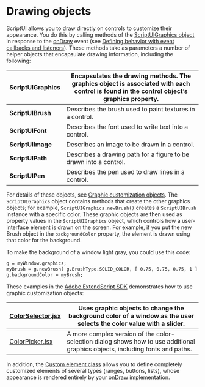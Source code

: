 # Drawing objects

ScriptUI allows you to draw directly on controls to customize their appearance. You do this by calling
methods of the [ScriptUIGraphics object](graphic-customization-objects.md#scriptuigraphics-object) in response to the [onDraw](control-objects.md#control-event-ondraw) event (see [Defining behavior with event callbacks and listeners](defining-behavior-with-event-callbacks-and-listeners.md#defining-behavior-with-event-callbacks-and-listeners)).
These methods take as parameters a number of helper objects
that encapsulate drawing information, including the following:

| **ScriptUIGraphics**   | Encapsulates the drawing methods. The graphics object is associated with each<br/>control is found in the control object’s graphics property.   |
|------------------------|-------------------------------------------------------------------------------------------------------------------------------------------------|
| **ScriptUIBrush**      | Describes the brush used to paint textures in a control.                                                                                        |
| **ScriptUIFont**       | Describes the font used to write text into a control.                                                                                           |
| **ScriptUIImage**      | Describes an image to be drawn in a control.                                                                                                    |
| **ScriptUIPath**       | Describes a drawing path for a figure to be drawn into a control.                                                                               |
| **ScriptUIPen**        | Describes the pen used to draw lines in a control.                                                                                              |

For details of these objects, see [Graphic customization objects](graphic-customization-objects.md#graphic-customization-objects).
The `ScriptUIGraphics` object contains methods that create the other graphics objects; for example,
`ScriptUIGraphics.newBrush()` creates a `ScriptUIBrush` instance with a specific color. These graphic
objects are then used as property values in the `ScriptUIGraphics` object, which controls how a
user-interface element is drawn on the screen. For example, if you put the new Brush object in the
`backgroundColor` property, the element is drawn using that color for the background.

To make the background of a window light gray, you could use this code:

```default
g = myWindow.graphics;
myBrush = g.newBrush( g.BrushType.SOLID_COLOR, [ 0.75, 0.75, 0.75, 1 ] );
g.backgroundColor = myBrush;
```

These examples in the [Adobe ExtendScript SDK](https://github.com/Adobe-CEP/CEP-Resources/tree/master/ExtendScript-Toolkit) demonstrates how to use graphic customization objects:

<!-- todo: Examples -->

| [ColorSelector.jsx](https://github.com/Adobe-CEP/CEP-Resources/blob/master/ExtendScript-Toolkit/Samples/javascript/ColorSelector.jsx)   | Uses graphic objects to change the background color of a window as the user selects the color value with a slider.            |
|-----------------------------------------------------------------------------------------------------------------------------------------|-------------------------------------------------------------------------------------------------------------------------------|
| [ColorPicker.jsx](https://github.com/Adobe-CEP/CEP-Resources/blob/master/ExtendScript-Toolkit/Samples/javascript/ColorPicker.jsx)       | A more complex version of the color-selection dialog shows how to use additional graphics objects, including fonts and paths. |

In addition, the [Custom element class](graphic-customization-objects.md#custom-element-class) allows you to define completely customized elements of several
types (ranges, buttons, lists), whose appearance is rendered entirely by your [onDraw](control-objects.md#control-event-ondraw) implementation.
